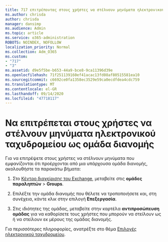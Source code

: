 ```yaml
---
title: 717 επιτρέποντας στους χρήστες να στέλνουν μηνύματα ηλεκτρονικού ταχυδρομείου ως λίστα διανομής
ms.author: chrisda
author: chrisda
manager: dansimp
ms.audience: Admin
ms.topic: article
ms.service: o365-administration
ROBOTS: NOINDEX, NOFOLLOW
localization_priority: Normal
ms.collection: Adm_O365
ms.custom:
- "717"
- "3"
ms.assetid: d9e5f5be-b653-44a9-bce8-9ca11396d39e
ms.openlocfilehash: 71f251139160ef41acac13fd08af80515581ea10
ms.sourcegitcommit: c6692ce0fa1358ec3529e59ca0ecdfdea4cdc759
ms.translationtype: MT
ms.contentlocale: el-GR
ms.lasthandoff: 09/14/2020
ms.locfileid: "47718117"
---
```

# <a name="allow-users-to-send-email-as-a-distribution-group"></a>Να επιτρέπεται στους χρήστες να στέλνουν μηνύματα ηλεκτρονικού ταχυδρομείου ως ομάδα διανομής

Για να επιτρέψετε στους χρήστες να στέλνουν μηνύματα που εμφανίζονται ότι προέρχονται από μια υπάρχουσα ομάδα διανομής, ακολουθήστε τα παρακάτω βήματα:

1. Στο [Κέντρο διαχείρισης του Exchange](https://outlook.office365.com/ecp/), μεταβείτε στις **ομάδες παραληπτών** \> **Groups**.

2. Επιλέξτε την ομάδα διανομής που θέλετε να τροποποιήσετε και, στη συνέχεια, κάντε κλικ στην επιλογή **Επεξεργασία**.

3. Στις ιδιότητες της ομάδας, μεταβείτε στην καρτέλα **αντιπροσώπευση ομάδας** για να καθορίσετε τους χρήστες που μπορούν να στείλουν ως ή να στείλουν εκ μέρους της ομάδας διανομής.

Για περισσότερες πληροφορίες, ανατρέξτε στο θέμα [Επιλογές ηλεκτρονικού ταχυδρομείου](https://technet.microsoft.com/library/bb124513.aspx#groupdelegation).
